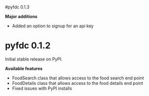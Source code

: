 #pyfdc 0.1.3

**Major additions**

- Added an option to signup for an api key


# pyfdc 0.1.2
Initial stable release on PyPI.

**Available features**

- FoodSearch class that allows access to the food search end point
- FoodDetails class that allows access to the food details end point
- Fixed issues with PyPI installs

